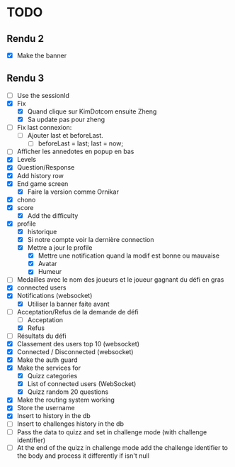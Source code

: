 # TODO

## Rendu 2

- [x] Make the banner

## Rendu 3

- [ ] Use the sessionId
- [x] Fix
  - [x] Quand clique sur KimDotcom ensuite Zheng
  - [x] Sa update pas pour zheng
- [ ] Fix last connexion:
  - [ ] Ajouter last et beforeLast.
    - [ ] beforeLast = last; last = now;
- [ ] Afficher les annedotes en popup en bas
- [x] Levels
- [x] Question/Response
- [x] Add history row
- [x] End game screen
  - [x] Faire la version comme Ornikar
- [x] chono
- [x] score
  - [x] Add the difficulty
- [x] profile
  - [x] historique
  - [x] Si notre compte voir la dernière connection
  - [x] Mettre a jour le profile
    - [x] Mettre une notification quand la modif est bonne ou mauvaise
    - [x] Avatar
    - [x] Humeur
- [ ] Medailles avec le nom des joueurs et le joueur gagnant du défi en gras
- [x] connected users
- [x] Notifications (websocket)
  - [x] Utiliser la banner faite avant
- [ ] Acceptation/Refus de la demande de défi
  - [ ] Acceptation
  - [x] Refus
- [ ] Résultats du défi
- [x] Classement des users top 10 (websocket)
- [x] Connected / Disconnected (websocket)
- [x] Make the auth guard
- [x] Make the services for
  - [x] Quizz categories
  - [x] List of connected users (WebSocket)
  - [x] Quizz random 20 questions
- [x] Make the routing system working
- [x] Store the username
- [x] Insert to history in the db
- [ ] Insert to challenges history in the db
- [ ] Pass the data to quizz and set in challenge mode (with challenge identifier)
- [ ] At the end of the quizz in challenge mode add the challenge identifier to the body and process it differently if isn't null
